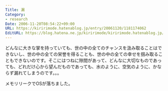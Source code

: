 ```yaml
---
Title: 漏
Category:
- research
Date: 2006-11-20T08:54:22+09:00
URL: https://kiririmode.hatenablog.jp/entry/20061120/1181174062
EditURL: https://blog.hatena.ne.jp/kiririmode/kiririmode.hatenablog.jp/atom/entry/8454420450078217904
---
```


どんなに大きな掌を持っていても、世の中の全てのチャンスを汲み取ることはできないし、世の中の全ての栄誉を得ることも、世の中の全ての幸せを掴み取ることもできないのです。そこにはつねに隙間があって、どんなに大切なものであっても、どれだけ心から望んだものであっても、水のように、空気のように、かならず漏れてしまうのです。。。


メモリリークでOSが落ちました。 
